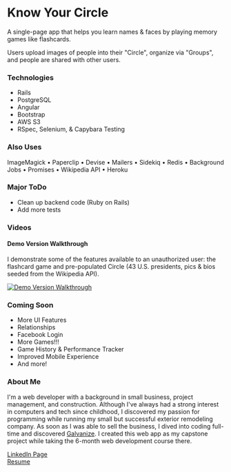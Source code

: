 # Know Your Circle

A single-page app that helps you learn names & faces by playing memory games like flashcards.

Users upload images of people into their "Circle", organize via "Groups", and people are shared with other users.

### Technologies

- Rails
- PostgreSQL
- Angular
- Bootstrap
- AWS S3
- RSpec, Selenium, & Capybara Testing

### Also Uses

ImageMagick • Paperclip • Devise • Mailers • Sidekiq • Redis • Background Jobs • Promises • Wikipedia API • Heroku

### Major ToDo

- Clean up backend code (Ruby on Rails)
- Add more tests

### Videos

#### Demo Version Walkthrough

I demonstrate some of the features available to an unauthorized user: the flashcard game and pre-populated Circle (43 U.S. presidents, pics & bios seeded from the Wikipedia API).

[![Demo Version Walkthrough](https://img.youtube.com/vi/GFpl3K6XMGg/0.jpg)](https://www.youtube.com/watch?v=GFpl3K6XMGg)

### Coming Soon

- More UI Features
- Relationships
- Facebook Login
- More Games!!!
- Game History & Performance Tracker
- Improved Mobile Experience
- And more!

### About Me

I'm a web developer with a background in small business, project management, and construction. Although I've always had a strong interest in computers and tech since childhood, I discovered my passion for programming while running my small but successful exterior remodeling company. As soon as I was able to sell the business, I dived into coding full-time and discovered <a href="http://www.galvanize.com/courses/full-stack/" target="\_blank">Galvanize</a>. I created this web app as my capstone project while taking the 6-month web development course there.

<a href="https://www.linkedin.com/in/dgempler" target="\_blank">LinkedIn Page</a>
<br />
<a href="https://resume.creddle.io/resume/6cdx6umyc02" target="\_blank">Resume</a>
